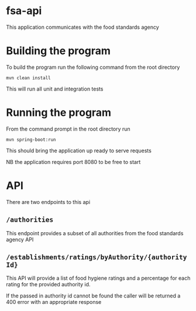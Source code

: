 # fsa-api

This application communicates with the food standards agency

# Building the program

To build the program run the following command from the root directory

`mvn clean install`

This will run all unit and integration tests

# Running the program

From the command prompt in the root directory run 

`mvn spring-boot:run`

This should bring the application up ready to serve requests 

NB the application requires port 8080 to be free to start

# API

There are two endpoints to this api

## `/authorities`

This endpoint provides a subset of all authorities from the food standards agency API

## `/establishments/ratings/byAuthority/{authorityId}`

This API will provide a list of food hygiene ratings and a percentage for each
rating for the provided authority id.

If the passed in authority id cannot be found the caller will be returned a 400 error 
with an appropriate response